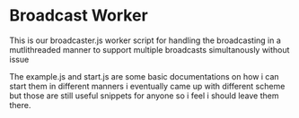# Broadcast Worker
This is our broadcaster.js worker script for handling the broadcasting in a mutlithreaded manner to support multiple broadcasts simultanously without issue


The example.js and start.js are some basic documentations on how i can start them in different manners i eventually came up with different scheme but those are still useful snippets for anyone so i feel i should leave them there.

